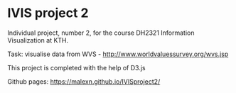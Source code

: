 # IVIS project 2

Individual project, number 2, for the course DH2321 Information Visualization at KTH. 

Task: visualise data from WVS - http://www.worldvaluessurvey.org/wvs.jsp

This project is completed with the help of D3.js

Github pages: https://malexn.github.io/IVISproject2/ 
